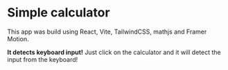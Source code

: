 # Simple calculator

This app was build using React, Vite, TailwindCSS, mathjs and Framer Motion.

**It detects keyboard input!** Just click on the calculator and it will detect the input from the keyboard!
